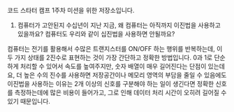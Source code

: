 코드 스타터 캠프 1주차 미션을 위한 저장소입니다.

1. 컴퓨터가 고안된지 수십년이 지난 지금, 왜 컴퓨터는 아직까지 이진법을 사용하고 있을까요? 컴퓨터도 우리와 같이 십진법을 사용하면 안될까요?

컴퓨터는 전기를 활용해서 수많은 트랜지스터를 ON/OFF 하는 행위를 반복하는데, 이 두 가지 상태를 2진수로 표현하는 것이 가장 간단하고 정확한 방법입니다. 
0과 1로 단순하게 처리할 수 있어서 속도를 높여주지만, 숫자 배열이 매우 길어진다는 단점이 있는데요, 더 높은 수의 진수를 사용하면 저장공간이나 메모리 영역의 부담을 줄일 수 있음에도 이진법을 사용하는 이유는 2개 이상의 신호를 구분해야 하는 일이 생긴다면 정확한 신호를 측정하는데에 많은 비용이 들어가고, 그로 인해 데이터 처리 시간이 오히려 길어질 수 있기 때문입니다.


